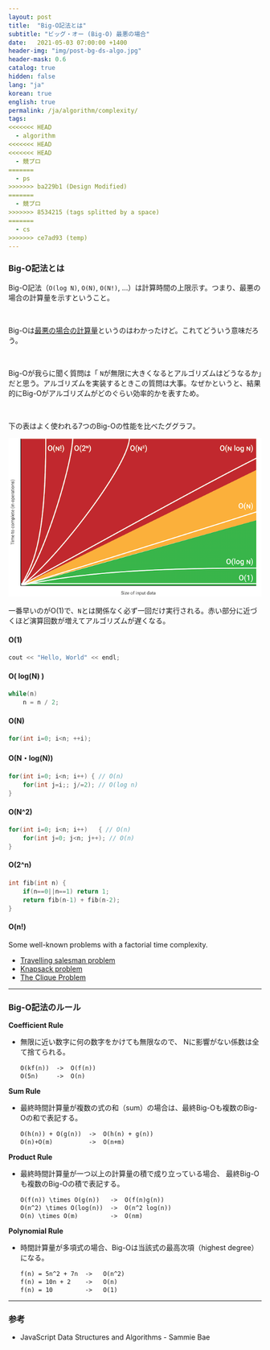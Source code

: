 ```yaml
---
layout: post
title:  "Big-O記法とは"
subtitle: "ビッグ・オー (Big-O) 最悪の場合"
date:   2021-05-03 07:00:00 +1400
header-img: "img/post-bg-ds-algo.jpg"
header-mask: 0.6
catalog: true
hidden: false
lang: "ja"
korean: true
english: true
permalink: /ja/algorithm/complexity/
tags:
<<<<<<< HEAD
  - algorithm
<<<<<<< HEAD
<<<<<<< HEAD
  - 競プロ
=======
  - ps
>>>>>>> ba229b1 (Design Modified)
=======
  - 競プロ
>>>>>>> 8534215 (tags splitted by a space)
=======
  - cs
>>>>>>> ce7ad93 (temp)
---
```


### Big-O記法とは
Big-O記法（`O(log N)`, `O(N)`, `O(N!)`, ...）は計算時間の上限示す。つまり、最悪の場合の計算量を示すということ。

<br>

Big-Oは<u>最悪の場合の計算量</u>というのはわかったけど。これてどういう意味だろう。

<br>

Big-Oが我らに聞く質問は「 `N`が無限に大きくなるとアルゴリズムはどうなるか」だと思う。アルゴリズムを実装するときこの質問は大事。なぜかというと、結果的にBig-Oがアルゴリズムがどのぐらい効率的かを表すため。

<br>

下の表はよく使われる7つのBig-Oの性能を比べたググラフ。

![Big-Oh Chart](/img/in-post/ds-algo/complexity/big-oh.png)

一番早いのがO(1)で、`N`とは関係なく必ず一回だけ実行される。赤い部分に近づくほど演算回数が増えてアルゴリズムが遅くなる。

#### O(1)
```cpp
cout << "Hello, World" << endl;
```

#### O( log(N) )

```cpp
while(n)
    n = n / 2;
```

#### O(N)

```cpp
for(int i=0; i<n; ++i);
```

#### O(N・log(N))

```cpp
for(int i=0; i<n; i++) { // O(n)
    for(int j=i;; j/=2); // O(log n)
}
```

#### O(N^2)

```cpp
for(int i=0; i<n; i++)   { // O(n)
    for(int j=0; j<n; j++); // O(n)
}
```

#### O(2^n)

```cpp
int fib(int n) {
    if(n==0||n==1) return 1;
    return fib(n-1) + fib(n-2);
}
```

#### O(n!)
Some well-known problems with a factorial time complexity.

- [Travelling salesman problem](https://en.wikipedia.org/wiki/Travelling_salesman_problem)
- [Knapsack problem](https://en.wikipedia.org/wiki/Knapsack_problem)
- [The Clique Problem](https://en.wikipedia.org/wiki/Clique_problem)

---

### Big-O記法のルール

**Coefficient Rule**
- 無限に近い数字に何の数字をかけても無限なので、 Nに影響がない係数は全て捨てられる。
    ```
    O(kf(n))  ->  O(f(n)) 
    O(5n)     ->  O(n)
    ```

**Sum Rule**
- 最終時間計算量が複数の式の和（sum）の場合は、最終Big-Oも複数のBig-Oの和で表記する。
    ```
    O(h(n)) + O(g(n))  ->  O(h(n) + g(n))
    O(n)+O(m)          ->  O(n+m)
    ```

**Product Rule**
- 最終時間計算量が一つ以上の計算量の積で成り立っている場合、 最終Big-Oも複数のBig-Oの積で表記する。
    ```
    O(f(n)) \times O(g(n))   ->  O(f(n)g(n))
    O(n^2) \times O(log(n))  ->  O(n^2 log(n))
    O(n) \times O(m)         ->  O(nm)
    ```

**Polynomial Rule**
- 時間計算量が多項式の場合、Big-Oは当該式の最高次項（highest degree）になる。
    ```
    f(n) = 5n^2 + 7n  ->   O(n^2)
    f(n) = 10n + 2    ->   O(n)
    f(n) = 10         ->   O(1)
    ```
---

### 参考
- JavaScript Data Structures and Algorithms - Sammie Bae